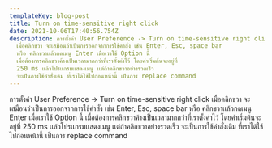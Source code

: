 ```yaml
---
templateKey: blog-post
title: Turn on time-sensitive right click
date: 2021-10-06T17:40:56.754Z
description: การตั้งค่า User Preference -> Turn on time-sensitive right click
  เมื่อคลิกขวา จะเสมือนว่าเป็นการออกจากการใช้คำสั่ง เช่น Enter, Esc, space bar
  หรือ คลิกขวาเเล้วกดเมนู Enter เมื่อเราใช้ Option นี้
  เมื่อต้องการคลิกขวาค้างเป็นเวลามากกว่าที่เราตั้งค่าไว้ โดยค่าเริ่มต้นจะอยู่ที่
  250 ms เเล้วโปรเเกรมเเสดงเมนู เเต่ถ้าคลิกขวาอย่างรวดเร็ว
  จะเป็นการใช้คำสั่งเดิม ที่เราได้ใช้ไปก่อนหน้านี้ เป็นการ replace command
---
```

การตั้งค่า User Preference -> Turn on time-sensitive right click เมื่อคลิกขวา จะเสมือนว่าเป็นการออกจากการใช้คำสั่ง เช่น Enter, Esc, space bar หรือ คลิกขวาเเล้วกดเมนู Enter เมื่อเราใช้ Option นี้ เมื่อต้องการคลิกขวาค้างเป็นเวลามากกว่าที่เราตั้งค่าไว้ โดยค่าเริ่มต้นจะอยู่ที่ 250 ms เเล้วโปรเเกรมเเสดงเมนู เเต่ถ้าคลิกขวาอย่างรวดเร็ว จะเป็นการใช้คำสั่งเดิม ที่เราได้ใช้ไปก่อนหน้านี้ เป็นการ replace command